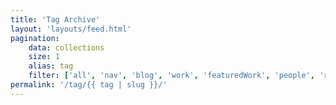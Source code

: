 ```yaml
---
title: 'Tag Archive'
layout: 'layouts/feed.html'
pagination:
    data: collections
    size: 1
    alias: tag
    filter: ['all', 'nav', 'blog', 'work', 'featuredWork', 'people', 'rss']
permalink: '/tag/{{ tag | slug }}/'
---
```

